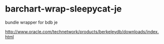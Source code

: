 barchart-wrap-sleepycat-je
==========================

bundle wrapper for bdb je 

http://www.oracle.com/technetwork/products/berkeleydb/downloads/index.html
